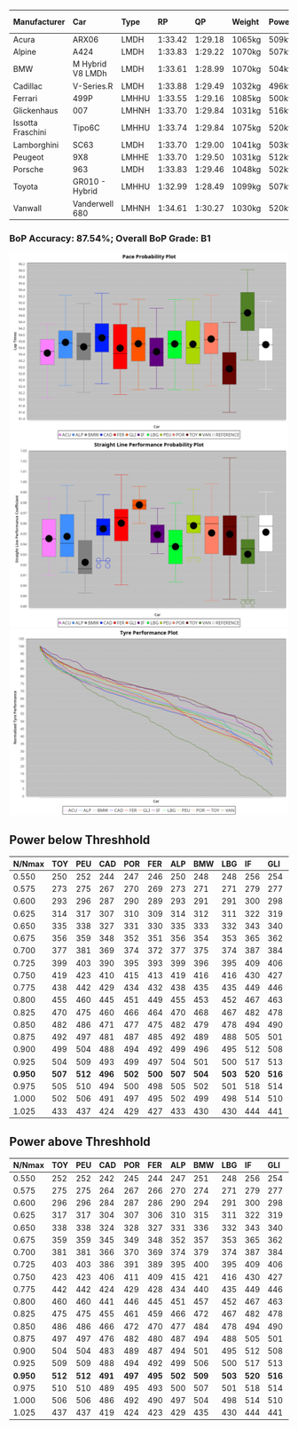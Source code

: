 |Manufacturer|Car|Type|RP|QP|Weight|Power¹|Threshhold|PINC|Power²|E/Stint|AVG Vmax|FDS|RDLC|L/Stint|BOP-Grade|ModelAccuracy|ModelPoints|Match%|
|:-|:-|:-|:-|:-|:-|:-|:-|:-|:-|:-|:-|:-|:-|:-|:-|:-|:-|:-|
|Acura|ARX06|LMDH|1:33.42|1:29.18|1065kg|509kw|210.0kph|-1%|504kw|901MJ|323.91kph|-|1.00|41|-C2|100.00%|995|70.19%|
|Alpine|A424|LMDH|1:33.83|1:29.22|1070kg|507kw|210.0kph|-1%|502kw|899MJ|323.91kph|-|1.00|41|~A1|81.46%|523|98.25%|
|BMW|M Hybrid V8 LMDh|LMDH|1:33.61|1:28.99|1070kg|504kw|210.0kph|1%|509kw|894MJ|320.01kph|-|1.00|41|~A1|98.60%|1690|95.41%|
|Cadillac|V-Series.R|LMDH|1:33.88|1:29.49|1032kg|496kw|210.0kph|-1%|491kw|868MJ|324.89kph|-|1.03|41|+B1|98.38%|1765|86.72%|
|Ferrari|499P|LMHHU|1:33.55|1:29.16|1085kg|500kw|210.0kph|-1%|495kw|882MJ|324.96kph|190kph|1.01|41|~A1|92.24%|2247|96.26%|
|Glickenhaus|007|LMHNH|1:33.70|1:29.84|1031kg|516kw|210.0kph|0%|516kw|910MJ|331.62kph|-|0.96|40|+A2|96.18%|554|90.17%|
|Issotta Fraschini|Tipo6C|LMHHU|1:33.74|1:29.84|1075kg|520kw|210.0kph|0%|520kw|922MJ|325.38kph|190kph|1.03|41|+A2|66.67%|96|92.96%|
|Lamborghini|SC63|LMDH|1:33.70|1:29.00|1041kg|503kw|210.0kph|0%|503kw|884MJ|323.33kph|-|1.05|41|~A1|96.77%|419|95.95%|
|Peugeot|9X8|LMHHE|1:33.70|1:29.50|1031kg|512kw|210.0kph|0%|512kw|903MJ|327.35kph|150kph|1.04|40|~A1|87.65%|1795|100.00%|
|Porsche|963|LMDH|1:33.83|1:29.46|1048kg|502kw|210.0kph|-1%|497kw|884MJ|324.92kph|-|1.02|41|~A1|96.81%|5438|100.00%|
|Toyota|GR010 - Hybrid|LMHHU|1:32.99|1:28.49|1099kg|507kw|210.0kph|1%|512kw|906MJ|323.84kph|190kph|1.00|41|-D2|86.04%|1751|63.72%|
|Vanwall|Vanderwell 680|LMHNH|1:34.61|1:30.27|1030kg|520kw|210.0kph|0%|520kw|901MJ|322.91kph|-|1.02|40|+D2|91.42%|501|60.79%|

### BoP Accuracy: 87.54%; Overall BoP Grade: B1
![PACECHART](./IMG/ACOMETHOD.png)
![STRAIGHTLINEPERFORMANCECHART](./IMG/ACOMETHOD_sp.png)
![TYREPERFORMANCECHART](./IMG/ACOMETHOD_tw.png)

## Power below Threshhold
|N/Nmax|TOY|PEU|CAD|POR|FER|ALP|BMW|LBG|IF|GLI|VAN|ACU|
|:-|:-|:-|:-|:-|:-|:-|:-|:-|:-|:-|:-|:-|
|0.550|250|252|244|247|246|250|248|248|256|254|256|251|
|0.575|273|275|267|270|269|273|271|271|279|277|279|274|
|0.600|293|296|287|290|289|293|291|291|300|298|300|294|
|0.625|314|317|307|310|309|314|312|311|322|319|322|315|
|0.650|335|338|327|331|330|335|333|332|343|340|343|336|
|0.675|356|359|348|352|351|356|354|353|365|362|365|357|
|0.700|377|381|369|374|372|377|375|374|387|384|387|379|
|0.725|399|403|390|395|393|399|396|395|409|406|409|400|
|0.750|419|423|410|415|413|419|416|416|430|427|430|421|
|0.775|438|442|429|434|432|438|435|435|449|446|449|440|
|0.800|455|460|445|451|449|455|453|452|467|463|467|457|
|0.825|470|475|460|466|464|470|468|467|482|478|482|472|
|0.850|482|486|471|477|475|482|479|478|494|490|494|484|
|0.875|492|497|481|487|485|492|489|488|505|501|505|494|
|0.900|499|504|488|494|492|499|496|495|512|508|512|501|
|0.925|504|509|493|499|497|504|501|500|517|513|517|506|
|**0.950**|**507**|**512**|**496**|**502**|**500**|**507**|**504**|**503**|**520**|**516**|**520**|**509**|
|0.975|505|510|494|500|498|505|502|501|518|514|518|507|
|1.000|502|506|491|497|495|502|499|498|514|510|514|504|
|1.025|433|437|424|429|427|433|430|430|444|441|444|435|

## Power above Threshhold
|N/Nmax|TOY|PEU|CAD|POR|FER|ALP|BMW|LBG|IF|GLI|VAN|ACU|
|:-|:-|:-|:-|:-|:-|:-|:-|:-|:-|:-|:-|:-|
|0.550|252|252|242|245|244|247|251|248|256|254|256|248|
|0.575|275|275|264|267|266|270|274|271|279|277|279|271|
|0.600|296|296|284|287|286|290|294|291|300|298|300|291|
|0.625|317|317|304|307|306|310|315|311|322|319|322|312|
|0.650|338|338|324|328|327|331|336|332|343|340|343|333|
|0.675|359|359|345|349|348|352|357|353|365|362|365|354|
|0.700|381|381|366|370|369|374|379|374|387|384|387|375|
|0.725|403|403|386|391|389|395|400|395|409|406|409|396|
|0.750|423|423|406|411|409|415|421|416|430|427|430|416|
|0.775|442|442|424|429|428|434|440|435|449|446|449|435|
|0.800|460|460|441|446|445|451|457|452|467|463|467|453|
|0.825|475|475|455|461|459|466|472|467|482|478|482|468|
|0.850|486|486|466|472|470|477|484|478|494|490|494|479|
|0.875|497|497|476|482|480|487|494|488|505|501|505|489|
|0.900|504|504|483|489|487|494|501|495|512|508|512|496|
|0.925|509|509|488|494|492|499|506|500|517|513|517|501|
|**0.950**|**512**|**512**|**491**|**497**|**495**|**502**|**509**|**503**|**520**|**516**|**520**|**504**|
|0.975|510|510|489|495|493|500|507|501|518|514|518|502|
|1.000|506|506|486|492|490|497|504|498|514|510|514|499|
|1.025|437|437|419|424|423|429|435|430|444|441|444|430|
